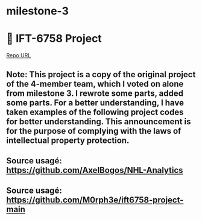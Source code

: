 # milestone-3
# 🏒 IFT-6758 Project
[Repo URL](https://github.com/mansooraliamiri/milestone-3.git)




## Note: This project is a copy of the original project of the 4-member team, which I voted on alone from milestone 3. I rewrote some parts, added some parts. For a better understanding, I have taken examples of the following project codes for better understanding. This announcement is for the purpose of complying with the laws of intellectual property protection.
## Source usagé: https://github.com/AxelBogos/NHL-Analytics
## Source usagé: https://github.com/M0rph3e/ift6758-project-main

